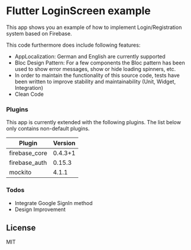 # Flutter LoginScreen example

This app shows you an example of how to implement Login/Registration system based on Firebase.

This code furthermore does include following features:
  - AppLocalization: German and English are currently supported
  - Bloc Design Pattern: For a few components the Bloc pattern has been used to show error messages, show or hide loading spinners, etc.
  - In order to maintain the functionality of this source code, tests have been written to improve stability and maintainability (Unit, Widget, Integration)
  - Clean Code

### Plugins

This app is currently extended with the following plugins. The list below only contains non-default plugins.

| Plugin | Version |
| ------ | ------ |
| firebase_core | 0.4.3+1 |
| firebase_auth | 0.15.3 |
| mockito | 4.1.1 |

### Todos

 - Integrate Google SignIn method
 - Design Improvement

License
----

MIT